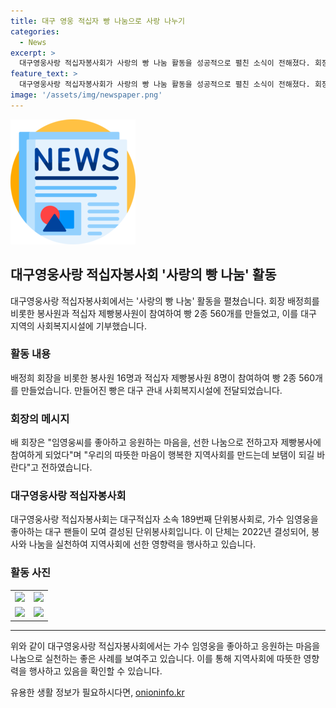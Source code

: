 ```yaml
---
title: 대구 영웅 적십자 빵 나눔으로 사랑 나누기
categories:
  - News
excerpt: >
  대구영웅사랑 적십자봉사회가 사랑의 빵 나눔 활동을 성공적으로 펼친 소식이 전해졌다. 회장 배정희를 비롯해 봉사원과 제빵봉사원들이 참여하여 2종 560개의 빵을 만들고 이를 지역 사회복지시설에 전달했다. 배 회장은 임영웅씨를 응원하는 마음으로 참여했다고 전하며, 이러한 따뜻한 봉사로 지역사회에 행복을 전하고자 했다. 대구영웅사랑 적십자봉사회는 임영웅을 좋아하는 팬들이 모여 결성된 봉사회로, 나눔과 봉사를 실천하여 선한 영향력을 펼치고 있다.
feature_text: >
  대구영웅사랑 적십자봉사회가 사랑의 빵 나눔 활동을 성공적으로 펼친 소식이 전해졌다. 회장 배정희를 비롯해 봉사원과 제빵봉사원들이 참여하여 2종 560개의 빵을 만들고 이를 지역 사회복지시설에 전달했다. 배 회장은 임영웅씨를 응원하는 마음으로 참여했다고 전하며, 이러한 따뜻한 봉사로 지역사회에 행복을 전하고자 했다. 대구영웅사랑 적십자봉사회는 임영웅을 좋아하는 팬들이 모여 결성된 봉사회로, 나눔과 봉사를 실천하여 선한 영향력을 펼치고 있다.
image: '/assets/img/newspaper.png'
---
```


<p><img src="/assets/img/newspaper.png" alt="kimp 속보" /></p>

<h2 data-ke-size="size26">대구영웅사랑 적십자봉사회 '사랑의 빵 나눔' 활동</h2>

<p data-ke-size="size16">대구영웅사랑 적십자봉사회에서는 '사랑의 빵 나눔' 활동을 펼쳤습니다. 회장 배정희를 비롯한 봉사원과 적십자 제빵봉사원이 참여하여 빵 2종 560개를 만들었고, 이를 대구 지역의 사회복지시설에 기부했습니다.</p>

<h3>활동 내용</h3>

<p data-ke-size="size16">배정희 회장을 비롯한 봉사원 16명과 적십자 제빵봉사원 8명이 참여하여 빵 2종 560개를 만들었습니다. 만들어진 빵은 대구 관내 사회복지시설에 전달되었습니다.</p>

<h3>회장의 메시지</h3>

<p data-ke-size="size16">배 회장은 "임영웅씨를 좋아하고 응원하는 마음을, 선한 나눔으로 전하고자 제빵봉사에 참여하게 되었다"며 "우리의 따뜻한 마음이 행복한 지역사회를 만드는데 보탬이 되길 바란다"고 전하였습니다.</p>

<h3>대구영웅사랑 적십자봉사회</h3>

<p data-ke-size="size16">대구영웅사랑 적십자봉사회는 대구적십자 소속 189번째 단위봉사회로, 가수 임영웅을 좋아하는 대구 팬들이 모여 결성된 단위봉사회입니다. 이 단체는 2022년 결성되어, 봉사와 나눔을 실천하여 지역사회에 선한 영향력을 행사하고 있습니다.</p>

<h3>활동 사진</h3>

<table>
<tbody>
<tr>
<td style="text-align: center;"><img src="이미지링크" /></td>
<td style="text-align: center;"><img src="이미지링크" /></td>
</tr>
<tr>
<td style="text-align: center;"><img src="이미지링크" /></td>
<td style="text-align: center;"><img src="이미지링크" /></td>
</tr>
</tbody>
</table>

<hr>

<p data-ke-size="size16">위와 같이 대구영웅사랑 적십자봉사회에서는 가수 임영웅을 좋아하고 응원하는 마음을 나눔으로 실천하는 좋은 사례를 보여주고 있습니다. 이를 통해 지역사회에 따뜻한 영향력을 행사하고 있음을 확인할 수 있습니다.</p>
유용한 생활 정보가 필요하시다면, <a href="https://onioninfo.kr" rel="dofollow">onioninfo.kr</a>


